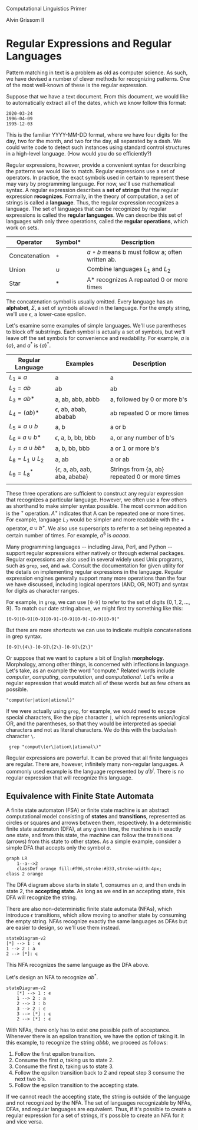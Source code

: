 Computational Linguistics Primer

Alvin Grissom II

# Regular Expressions and Regular Languages

Pattern matching in text is a problem as old as computer science.  As such, we have devised a number of clever methods for recognizing patterns.  One of the most well-known of these is the regular expression.

Suppose that we have a text document. From this document, we would like to automatically extract all of the dates, which we know follow this format:

```
2020-03-24
1996-04-09
1995-12-03
```

This is the familiar YYYY-MM-DD format, where we have four digits for the day, two for the month, and two for the day, all separated by a dash.  We could write code to detect such instances using standard control structures in a high-level language.  (How would you do so efficiently?)

Regular expressions, however, provide a convenient syntax for describing the patterns we would like to match.  Regular expressions use a set of operators.  In practice, the exact symbols used in certain to represent these may vary by programming language.  For now, we'll use mathematical syntax.  A regular expression describes a **set of strings** that the regular expression **recognizes**.  Formally, in the theory of computation, a set of strings is called a **language**.  Thus, the regular expression recognizes a language.  The set of languages that can be recognized by regular expressions is called the **regular languages**. We can describe this set of languages with only three operations, called the **regular operations**, which work on sets.

| Operator      | Symbol* | Description                                         |
| ------------- | ------- | --------------------------------------------------- |
| Concatenation | $\circ$ | $a\circ b$ means b must follow a; often written ab. |
| Union         | $\cup$  | Combine languages $L_1$ and $L_2$                   |
| Star          | *       | A* recognizes A repeated 0 or more times            |

The concatenation symbol is usually omitted.  Every language has an **alphabet**, $\Sigma$, a set of symbols allowed in the language.  For the empty string, we'll use $\epsilon$, a lower-case epsilon.  

Let's examine some examples of simple languages.  We'll use parentheses to block off substrings.  Each symbol is actually a set of symbols, but we'll leave off the set symbols for convenience and readability.  For example, $a$ is $\{a\}$, and $a^*$ is $\{a\}^*$. 

| Regular Language    | Examples                             | Description                                   |
| ------------------- | ------------------------------------ | --------------------------------------------- |
| $L_1 = {a}$         | a                                    | a                                             |
| $L_2 = {ab}$        | ab                                   | ab                                            |
| $L_3 = {ab*}$       | a, ab, abb, abbb                     | a, followed by 0 or more b's                  |
| $L_4 = {(ab)*}$     | $\epsilon$, ab, abab, ababab         | ab repeated 0 or more times                   |
| $L_5 = a \cup b$    | a, b                                 | a or b                                        |
| $L_6$ = $a \cup b$* | $\epsilon$, a, b, bb, bbb            | a, or any number of b's                       |
| $L_7 = a \cup bb*$  | a, b, bb, bbb                        | a or 1 or more b's                            |
| $L_8 =L_1\cup L_2$  | a, ab                                | a or ab                                       |
| $L_9 = L_8^*$       | {$\epsilon$, a, ab, aab, aba, ababa} | Strings from {a, ab} repeated 0 or more times |
|                     |                                      |                                               |

These three operations are sufficient to construct any regular expression that recognizes a particular language.  However, we often use a few others as shorthand to make simpler syntax possible.  The most common addition is the $^+$ operation.  $A^+$ indicates that A can be repeated one or more times.  For example, language $L_7$ would be simpler and more readable with the + operator, $a \cup b^+$.  We also use superscripts to refer to a set being repeated a certain number of times.  For example, $a^5$ is $aaaaa$.

Many programming languages -- including Java, Perl, and Python -- support regular expressions either natively or through external packages. Regular expressions are also used in several widely used Unix programs, such as `grep`, `sed`, and `awk`.  Consult the documentation for given utility for the details on  implementing regular expressions in the language.  Regular expression engines generally support many more operations than the four we have discussed, including logical operators (AND, OR, NOT) and syntax for digits as character ranges.  

For example, in `grep`, we can use `[0-9]` to refer to the set of digits $\{0,1, 2, \ldots, 9\}$.  To match our date string above, we might first try something like this:

```
[0-9][0-9][0-9][0-9]-[0-9][0-9]-[0-9][0-9]"
```

But there are more shortcuts we can use to indicate multiple concatenations in grep syntax.

````
[0-9]\{4\}-[0-9]\{2\}-[0-9]\{2\}"
````

Or suppose that we want to capture a bit of English **morphology**.  Morphology, among other things, is concerned with inflections in language.  Let's take, as an example the word "compute."  Related words include *computer*, *computing*, *computation*, and *computational*.  Let's write a regular expression that would match all of these words but as few others as possible.

```
"comput(er|ation|ational)"
```

If we were actually using `grep`, for example, we would need to escape special characters, like the pipe character `|`, which represents union/logical OR, and the parentheses, so that they would be interpreted as special characters and not as literal characters.  We do this with the backslash character `\`.

```
 grep "comput\(er\|ation\|ational\)"
```

Regular expressions are powerful.  It can be proved that all finite languages are regular.  There are, however, infinitely many non-regular languages.  A commonly used example is the language represented by $a^i b^i$.  There is no regular expression that will recognize this language.

## Equivalence with Finite State Automata

A finite state automaton (FSA) or finite state machine is an abstract computational model consisting of **states** and **transitions**, represented as circles or squares and arrows between them, respectively.  In a deterministic finite state automaton (DFA), at any given time, the machine is in exactly one state, and from this state, the machine can follow the transitions (arrows) from this state to other states.  As a simple example, consider a simple DFA that accepts only the symbol $a$.  

```mermaid
graph LR
	1--a-->2
	classDef orange fill:#f96,stroke:#333,stroke-width:4px;
class 2 orange
```





The DFA diagram above starts in state $1$, consumes an $a$, and then ends in state 2, the **accepting state**.  As long as we end in an accepting state, this DFA will recognize the string.

There are also non-deterministic finite state automata (NFAs), which introduce $\epsilon$ transitions, which allow moving to another state by consuming the empty string.  NFAs recognize exactly the same languages as DFAs but are easier to design, so we'll use them instead.  

```mermaid
stateDiagram-v2
[*] --> 1 : ϵ
1 --> 2 : a
2 --> [*]: ϵ
```

This NFA recognizes the same language as the DFA above.

Let's design an NFA to recognize $ab^*$.

```mermaid
stateDiagram-v2
	[*] --> 1 : ϵ
	1 --> 2 : a
	2 --> 3 : b
	3 --> 2 : ϵ
	3 --> [*] : ϵ
	2 --> [*] : ϵ
```

With NFAs, there only has to exist one possible path of acceptance.  Whenever there is an epsilon transition, we have the option of taking it.  In this example, to recognize the string $abbb$, we proceed as follows:

1. Follow the first epsilon transition.
2. Consume the first $a$, taking us to state 2.
3. Consume the first $b$, taking us to state 3.
4. Follow the epsilon transition back to 2 and repeat step 3 consume the next two b's.
5. Follow the epsilon transition to the accepting state.

If we cannot reach the accepting state, the string is outside of the language and not recognized by the NFA.  The set of languages recognizable by NFAs, DFAs, and regular languages are equivalent.  Thus, if it's possible to create a regular expression for a set of strings, it's possible to create an NFA for it and vice versa. 